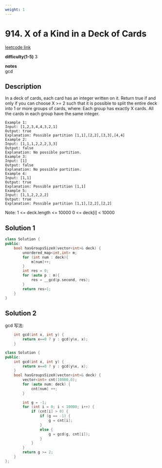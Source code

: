 ```yaml
---
weight: 1
---
```

# 914. X of a Kind in a Deck of Cards
[leetcode link](https://leetcode.com/problems/x-of-a-kind-in-a-deck-of-cards/)

**difficulty(1-5)** 
3

**notes**   
gcd

## Description
In a deck of cards, each card has an integer written on it.
Return true if and only if you can choose X >= 2 such that it is possible to split the entire deck into 1 or more groups of cards, where:
Each group has exactly X cards.
All the cards in each group have the same integer.
```
Example 1:
Input: [1,2,3,4,4,3,2,1]
Output: true
Explanation: Possible partition [1,1],[2,2],[3,3],[4,4]
Example 2:
Input: [1,1,1,2,2,2,3,3]
Output: false
Explanation: No possible partition.
Example 3:
Input: [1]
Output: false
Explanation: No possible partition.
Example 4:
Input: [1,1]
Output: true
Explanation: Possible partition [1,1]
Example 5:
Input: [1,1,2,2,2,2]
Output: true
Explanation: Possible partition [1,1],[2,2],[2,2]
```
Note:
1 <= deck.length <= 10000
0 <= deck[i] < 10000

## Solution 1
```c++
class Solution {
public:
    bool hasGroupsSizeX(vector<int>& deck) {
        unordered_map<int,int> m;
        for (int num : deck){
            m[num]++;
        }
        int res = 0;
        for (auto p : m){
            res = __gcd(p.second, res);
        }
        return res>1;
    }
}
```

## Solution 2

gcd 写法:
```c++
    int gcd(int x, int y) {
        return x==0 ? y : gcd(y%x, x);
    }
```

```c++
class Solution {
public:
    int gcd(int x, int y) {
        return x==0 ? y : gcd(y%x, x);
    }
    bool hasGroupsSizeX(vector<int>& deck) {
        vector<int> cnt(10000,0);
        for (auto num: deck) {
            cnt[num] ++;
        }      
        
        int g = -1;
        for (int i = 0; i < 10000; i++) {
            if (cnt[i] > 0) {
                if (g == -1) {
                    g = cnt[i];
                }
                else {
                    g = gcd(g, cnt[i]);
                }
            }
        }
        return g >= 2;
    }
};
```


